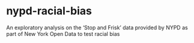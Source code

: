 # nypd-racial-bias
An exploratory analysis on the ‘Stop and Frisk’ data provided by NYPD as part of New York Open Data to test racial bias
